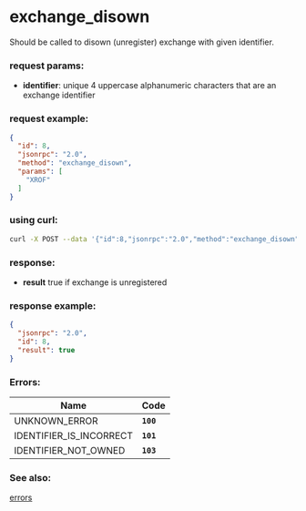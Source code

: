 # exchange_disown

Should be called to disown (unregister) exchange with given identifier.

### request params:

- **identifier**: unique 4 uppercase alphanumeric characters that are an exchange identifier

### request example:

```json
{
  "id": 8,
  "jsonrpc": "2.0",
  "method": "exchange_disown",
  "params": [
    "XROF"
  ]
}
```

### using curl:

```bash
curl -X POST --data '{"id":8,"jsonrpc":"2.0","method":"exchange_disown","params":["XROF"]}' -H "Content-Type: application/json" http://localhost:8545
```

### response:

- **result** true if exchange is unregistered

### response example:

```json
{
  "jsonrpc": "2.0",
  "id": 8,
  "result": true
}
```

### Errors:

| Name | Code |
| - | - |
| UNKNOWN_ERROR                     | **`100`** |
| IDENTIFIER_IS_INCORRECT           | **`101`** |
| IDENTIFIER_NOT_OWNED              | **`103`** |

### See also:

[errors](api_errors.md)
